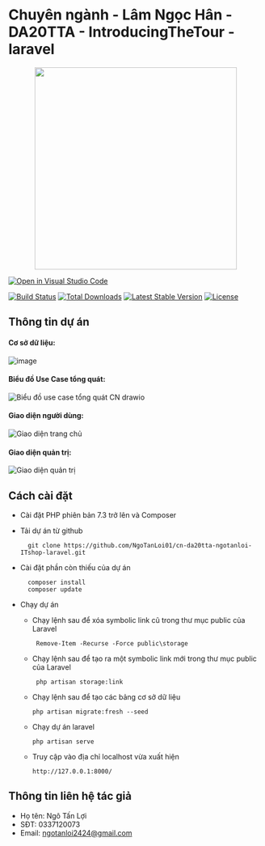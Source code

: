 # Chuyên ngành - Lâm Ngọc Hân - DA20TTA - IntroducingTheTour - laravel
<p align="center"><a href="https://laravel.com" target="_blank"><img src="https://raw.githubusercontent.com/laravel/art/master/logo-lockup/5%20SVG/2%20CMYK/1%20Full%20Color/laravel-logolockup-cmyk-red.svg" width="400"></a></p>

[![Open in Visual Studio Code](https://img.shields.io/static/v1?logo=visualstudiocode&label=&message=Open%20in%20Visual%20Studio%20Code&labelColor=2c2c32&color=007acc&logoColor=007acc)](https://open.vscode.dev/microsoft/Web-Dev-For-Beginners)

<p align="center">
  
<a href="https://travis-ci.org/laravel/framework"><img src="https://travis-ci.org/laravel/framework.svg" alt="Build Status"></a>
<a href="https://packagist.org/packages/laravel/framework"><img src="https://poser.pugx.org/laravel/framework/d/total.svg" alt="Total Downloads"></a>
<a href="https://packagist.org/packages/laravel/framework"><img src="https://poser.pugx.org/laravel/framework/v/stable.svg" alt="Latest Stable Version"></a>
<a href="https://packagist.org/packages/laravel/framework"><img src="https://poser.pugx.org/laravel/framework/license.svg" alt="License"></a>
</p>

## Thông tin dự án
#### Cơ sở dữ liệu:
![image](https://github.com/hanlam02/cn-da20tta-lamngochan-IntroducingTheTour-laravel/assets/130439443/c6714cba-3b9c-4f5a-bf43-43843bebccf6)


#### Biểu đồ Use Case tổng quát:
![Biểu đồ use case tổng quát CN drawio](https://github.com/NgoTanLoi01/cn-da20tta-ngotanloi-ITshop-laravel/assets/112923143/84d6deb8-e636-48f7-ba2d-9769d1afb652)

#### Giao diện người dùng:
  
![Giao diện trang chủ](https://github.com/NgoTanLoi01/cn-da20tta-ngotanloi-ITshop-laravel/assets/112923143/9345588e-7731-4162-8404-4d5225b23fc7)

#### Giao diện quản trị:

![Giao diện quản trị](https://github.com/NgoTanLoi01/cn-da20tta-ngotanloi-ITshop-laravel/assets/112923143/01a1ce32-832b-4895-aa75-fe4e798cd937)



## Cách cài đặt 
  - Cài đặt PHP phiên bản 7.3 trở lên và Composer
  - Tải dự án từ github

          git clone https://github.com/NgoTanLoi01/cn-da20tta-ngotanloi-ITshop-laravel.git
  - Cài đặt phần còn thiếu của dự án

          composer install
          composer update

  - Chạy dự án
    - Chạy lệnh sau để xóa symbolic link cũ trong thư mục public của Laravel 
   
           Remove-Item -Recurse -Force public\storage
    - Chạy lệnh sau để tạo ra một symbolic link mới trong thư mục public của Laravel
   
           php artisan storage:link
    - Chạy lệnh sau để tạo các bảng cơ sở dữ liệu
   
          php artisan migrate:fresh --seed
    - Chạy dự án laravel

          php artisan serve
    - Truy cập vào địa chỉ localhost vừa xuất hiện
   
          http://127.0.0.1:8000/

## Thông tin liên hệ tác giả
  - Họ tên: Ngô Tấn Lợi
  - SĐT: 0337120073
  - Email: ngotanloi2424@gmail.com
